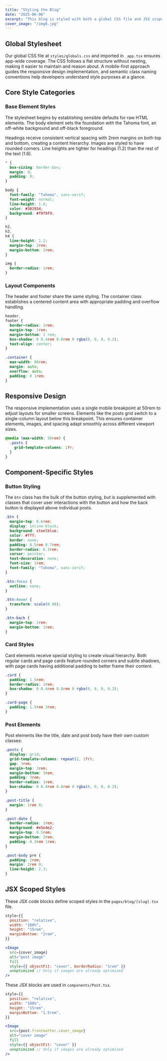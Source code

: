 ```yaml
---
title: "Styling the Blog"
date: "2025-06-06"
excerpt: "This blog is styled with both a global CSS file and JSX scoped styles."
cover_image: "/img6.jpg"
---
```


## Global Stylesheet

Our global CSS file at `styles/globals.css` and imported in `_app.tsx` ensures app-wide coverage. The CSS follows a flat structure without nesting, making it easier to maintain and reason about. A mobile-first approach guides the responsive design implementation, and semantic class naming conventions help developers understand style purposes at a glance.

## Core Style Categories

### Base Element Styles

The stylesheet begins by establishing sensible defaults for raw HTML elements. The body element sets the foundation with the Tahoma font, an off-white background and off-black foreground.

Headings receive consistent vertical spacing with 2rem margins on both top and bottom, creating a content hierarchy. Images are styled to have rounded corners. Line heights are tighter for headings (1.2) than the rest of the text (1.6).

```css
* {
  box-sizing: border-box;
  margin: 0;
  padding: 0;
}

body {
  font-family: "Tahoma", sans-serif;
  font-weight: normal;
  line-height: 1.6;
  color: #301934;
  background: #f9f9f9;
}

h2,
h3,
h4 {
  line-height: 1.2;
  margin-top: 2rem;
  margin-bottom: 2rem;
}

img {
  border-radius: 1rem;
}
```

### Layout Components

The header and footer share the same styling. The container class establishes a centered content area with appropriate padding and overflow handling.

```css
header,
footer {
  border-radius: 1rem;
  margin-top: 1rem;
  margin-bottom: 1 rem;
  box-shadow: 0 0.4rem 0.8rem 0 rgba(0, 0, 0, 0.2);
  text-align: center;
}

.container {
  max-width: 80rem;
  margin: auto;
  overflow: auto;
  padding: 0 1rem;
}
```

## Responsive Design

The responsive implementation uses a single mobile breakpoint at 50rem to adjust layouts for smaller screens. Elements like the posts grid switch to a single-column layout below this breakpoint. This ensures container elements, images, and spacing adapt smoothly across different viewport sizes.

```css
@media (max-width: 50rem) {
  .posts {
    grid-template-columns: 1fr;
  }
}
```

## Component-Specific Styles

### Button Styling

The `btn` class has the bulk of the button styling, but is supplemented with classes that cover user interactions with the button and how the back button is displayed above individual posts.

```css
.btn {
  margin-top: 0.6rem;
  display: inline-block;
  background: steelblue;
  color: #fff;
  border: none;
  padding: 0.5rem 0.7rem;
  border-radius: 0.3rem;
  cursor: pointer;
  text-decoration: none;
  font-size: 1rem;
  font-family: "Tahoma", sans-serif;
}

.btn:focus {
  outline: none;
}

.btn:hover {
  transform: scale(0.98);
}

.btn-back {
  margin-top: 1rem;
  margin-bottom: 1rem;
}
```

### Card Styles

Card elements receive special styling to create visual hierarchy. Both regular cards and page cards feature rounded corners and subtle shadows, with page cards having additional padding to better frame their content.

```css
.card {
  padding: 1.5rem;
  border-radius: 1rem;
  box-shadow: 0 0.4rem 0.8rem 0 rgba(0, 0, 0, 0.2);
}

.card-page {
  padding: 1.5rem 3rem;
}
```

### Post Elements

Post elements like the title, date and post body have their own custom classes:

```css
.posts {
  display: grid;
  grid-template-columns: repeat(2, 1fr);
  gap: 3rem;
  margin-top: 3rem;
  margin-bottom: 3rem;
  padding: 3rem;
  border-radius: 1rem;
  box-shadow: 0 0.4rem 0.8rem 0 rgba(0, 0, 0, 0.2);
}

.post-title {
  margin: 1rem 0;
}

.post-date {
  border-radius: 1rem;
  background: #e5e4e2;
  margin-top: 0.5rem;
  margin-bottom: 2rem;
  padding: 0.3rem 1rem;
}

.post-body pre {
  padding: 2rem;
  margin: 2rem 0;
  line-height: 2.3;
}
```

## JSX Scoped Styles

These JSX code blocks define scoped styles in the `pages/blog/[slug].tsx` file.

```jsx
style={{
  position: "relative",
  width: "100%",
  height: "15rem",
  marginBottom: "2rem",
}}
```

```jsx
<Image
  src={cover_image}
  alt="post image"
  fill
  style={{ objectFit: "cover", borderRadius: "1rem" }}
  unoptimized // Only if images are already optimized
/>
```

These JSX blocks are used in `components/Post.tsx`.

```jsx
style={{
  position: "relative",
  width: "100%",
  height: "15rem",
  marginBottom: "1.5rem",
}}
```

```jsx
<Image
  src={post.frontmatter.cover_image}
  alt="cover image"
  fill
  style={{ objectFit: "cover" }}
  unoptimized // Only if images are already optimized
/>
```
